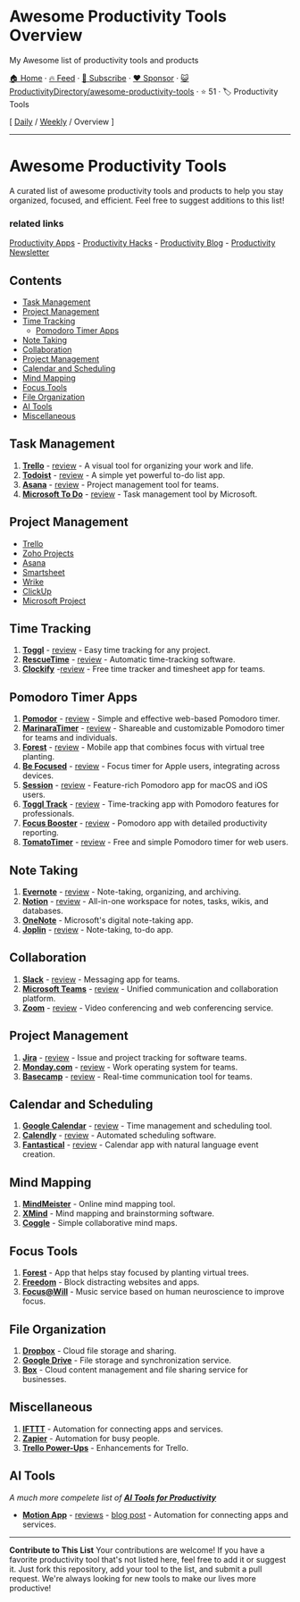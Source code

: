 # Awesome Productivity Tools Overview

My Awesome list of productivity tools and products

[🏠 Home](/README.md) · [🔥 Feed](https://www.trackawesomelist.com/ProductivityDirectory/awesome-productivity-tools/rss.xml) · [📮 Subscribe](https://trackawesomelist.us17.list-manage.com/subscribe?u=d2f0117aa829c83a63ec63c2f&id=36a103854c) · [❤️  Sponsor](https://github.com/sponsors/theowenyoung) · [😺 ProductivityDirectory/awesome-productivity-tools](https://github.com/ProductivityDirectory/awesome-productivity-tools) · ⭐ 51 · 🏷️ Productivity Tools

[ [Daily](/content/ProductivityDirectory/awesome-productivity-tools/README.md) / [Weekly](/content/ProductivityDirectory/awesome-productivity-tools/week/README.md) / Overview ]

---

# Awesome Productivity Tools

A curated list of awesome productivity tools and products to help you stay organized, focused, and efficient. Feel free to suggest additions to this list!

### related links

[Productivity Apps](https://productivity.directory) - [Productivity Hacks](https://productivity.directory/notes/hacks) - [Productivity Blog](https://blog.productivity.directory) - [Productivity Newsletter](https://newsletter.productivity.directory)

## Contents

*   [Task Management](#task-management)
*   [Project Management](#project-management)
*   [Time Tracking](#time-tracking)
    *   [Pomodoro Timer Apps](#pomodoro-timer-apps)
*   [Note Taking](#note-taking)
*   [Collaboration](#collaboration)
*   [Project Management](#project-management)
*   [Calendar and Scheduling](#calendar-and-scheduling)
*   [Mind Mapping](#mind-mapping)
*   [Focus Tools](#focus-tools)
*   [File Organization](#file-organization)
*   [AI Tools](#ai-tools)
*   [Miscellaneous](#miscellaneous)

## Task Management

1.  **[Trello](https://trello.com)** - [review](https://productivity.directory/trello) - A visual tool for organizing your work and life.
2.  **[Todoist](https://todoist.com)** - [review](https://productivity.directory/todoist) - A simple yet powerful to-do list app.
3.  **[Asana](https://asana.com)** - [review](https://productivity.directory/asana) - Project management tool for teams.
4.  **[Microsoft To Do](https://todo.microsoft.com)** - [review](https://productivity.directory/microsoft-todo) - Task management tool by Microsoft.

## Project Management

*   [Trello](https://productivity.directory/trello)
*   [Zoho Projects](https://productivity.directory/zoho-projects)
*   [Asana](https://productivity.directory/asana)
*   [Smartsheet](https://productivity.directory/smartsheet)
*   [Wrike](https://productivity.directory/wrike)
*   [ClickUp](https://productivity.directory/clickup)
*   [Microsoft Project](https://productivity.directory/microsoft-project)

## Time Tracking

1.  **[Toggl](https://toggl.com)** - [review](https://productivity.directory/toggl) - Easy time tracking for any project.
2.  **[RescueTime](https://www.rescuetime.com)** - [review](https://productivity.directory/rescuetime) - Automatic time-tracking software.
3.  **[Clockify](https://clockify.me)** -[review](https://productivity.directory/clockify) - Free time tracker and timesheet app for teams.

## Pomodoro Timer Apps

1.  **[Pomodor](https://pomodor.app)** - [review](https://productivity.directory/pomodor) - Simple and effective web-based Pomodoro timer.
2.  **[MarinaraTimer](https://marinaratimer.com)** - [review](https://productivity.directory/marinaratimer) - Shareable and customizable Pomodoro timer for teams and individuals.
3.  **[Forest](https://www.forestapp.cc)** - [review](https://productivity.directory/forest) - Mobile app that combines focus with virtual tree planting.
4.  **[Be Focused](https://xwavesoft.com/be-focused-pro-mac-os-x.html)** - [review](https://productivity.directory/be-focused) - Focus timer for Apple users, integrating across devices.
5.  **[Session](https://www.stayinsession.com)** - [review](https://productivity.directory/session) - Feature-rich Pomodoro app for macOS and iOS users.
6.  **[Toggl Track](https://toggl.com/track)** - [review](https://productivity.directory/toggl-track) - Time-tracking app with Pomodoro features for professionals.
7.  **[Focus Booster](https://www.focusboosterapp.com)** - [review](https://productivity.directory/focus-booster) - Pomodoro app with detailed productivity reporting.
8.  **[TomatoTimer](https://tomato-timer.com)** - [review](https://productivity.directory/tomato-timer) - Free and simple Pomodoro timer for web users.

## Note Taking

1.  **[Evernote](https://evernote.com)** - [review](https://productivity.directory/evernote) - Note-taking, organizing, and archiving.
2.  **[Notion](https://www.notion.so)** - [review](https://productivity.directory/notion) - All-in-one workspace for notes, tasks, wikis, and databases.
3.  **[OneNote](https://www.onenote.com)** - Microsoft's digital note-taking app.
4.  **[Joplin](https://joplinapp.org)** - [review](https://productivity.directory/joplin) - Note-taking, to-do app.

## Collaboration

1.  **[Slack](https://slack.com)** - [review](https://productivity.directory/slack) - Messaging app for teams.
2.  **[Microsoft Teams](https://www.microsoft.com/en/microsoft-teams/group-chat-software)** - [review](https://productivity.directory/microsoft-teams) - Unified communication and collaboration platform.
3.  **[Zoom](https://zoom.us)** - [review](https://productivity.directory/zoom) - Video conferencing and web conferencing service.

## Project Management

1.  **[Jira](https://www.atlassian.com/software/jira)** - [review](https://productivity.directory/jira) - Issue and project tracking for software teams.
2.  **[Monday.com](https://monday.com)** - [review](https://productivity.directory/mondaydotcom) - Work operating system for teams.
3.  **[Basecamp](https://basecamp.com)** - [review](https://productivity.directory/basecamp) - Real-time communication tool for teams.

## Calendar and Scheduling

1.  **[Google Calendar](https://calendar.google.com)** - [review](https://productivity.directory/google-Calendar) - Time management and scheduling tool.
2.  **[Calendly](https://calendly.com)** - [review](https://productivity.directory/calendly) - Automated scheduling software.
3.  **[Fantastical](https://flexibits.com/fantastical)** - [review](https://productivity.directory/fantastical) - Calendar app with natural language event creation.

## Mind Mapping

1.  **[MindMeister](https://www.mindmeister.com)** - Online mind mapping tool.
2.  **[XMind](https://www.xmind.net)** - Mind mapping and brainstorming software.
3.  **[Coggle](https://coggle.it)** - Simple collaborative mind maps.

## Focus Tools

1.  **[Forest](https://www.forestapp.cc)** - App that helps stay focused by planting virtual trees.
2.  **[Freedom](https://freedom.to)** - Block distracting websites and apps.
3.  **[Focus@Will](https://www.focusatwill.com)** - Music service based on human neuroscience to improve focus.

## File Organization

1.  **[Dropbox](https://www.dropbox.com)** - Cloud file storage and sharing.
2.  **[Google Drive](https://drive.google.com)** - File storage and synchronization service.
3.  **[Box](https://www.box.com)** - Cloud content management and file sharing service for businesses.

## Miscellaneous

1.  **[IFTTT](https://ifttt.com)** - Automation for connecting apps and services.
2.  **[Zapier](https://zapier.com)** - Automation for busy people.
3.  **[Trello Power-Ups](https://trello.com/power-ups)** - Enhancements for Trello.

## AI Tools

*A much more compelete list of **[AI Tools for Productivity](https://productivity.directory/category/ai)***

*   **[Motion App](https://usemotion.com)** - [reviews](https://productivity.directory/motion) - [blog post](https://blog.productivity.directory/motion-app-review-a-deep-dive-into-the-ai-powered-productivity-app-78081e8107f7) - Automation for connecting apps and services.

***

**Contribute to This List**
Your contributions are welcome! If you have a favorite productivity tool that's not listed here, feel free to add it or suggest it. Just fork this repository, add your tool to the list, and submit a pull request. We're always looking for new tools to make our lives more productive!

